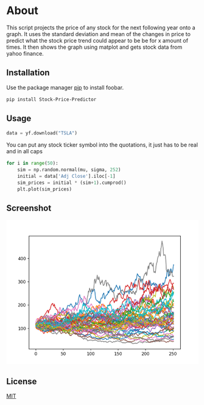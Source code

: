 # About

This script projects the price of any stock for the next following year onto a graph. It uses the standard deviation and mean of the changes in price to predict what the stock price trend could appear to be be for x amount of times. It then shows the graph using matplot and gets stock data from yahoo finance. 

## Installation

Use the package manager [pip](https://pip.pypa.io/en/stable/) to install foobar.

```bash
pip install Stock-Price-Predictor
```

## Usage

```python
data = yf.download("TSLA")

```
You can put any stock ticker symbol into the quotations, it just has to be real and in all caps

```python
for i in range(50):
    sim = np.random.normal(mu, sigma, 252)
    initial = data['Adj Close'].iloc[-1]
    sim_prices = initial * (sim+1).cumprod()
    plt.plot(sim_prices)
```


## Screenshot
![Screenshot](https://github.com/DevJChen/Stock-Price-Predictor/blob/main/screenshot.png)
## License

[MIT](https://choosealicense.com/licenses/mit/)
